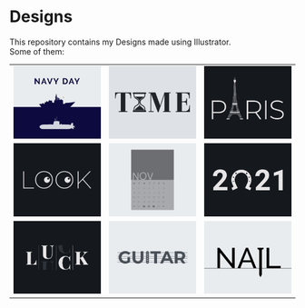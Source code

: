 # Designs
This repository contains my Designs made using Illustrator.<br>
Some of them:<br>
<table>
<tr><td><img src="./2020-12/png/04.12.2020.png"></td><td><img src="./2020-11/png/16.11.2020.png"></td><td><img src="./2020-12/png/18.12.2020.png"></td></tr>
<tr><td><img src="./2021-01/png/16.01.2021.png"></td><td><img src="./2020-11/png/26.11.2020.png"></td><td><img src="./2021-01/png/01.01.2021.png"></td></tr>
<tr><td><img src="./2020-12/png/06.12.2020.png"></td><td><img src="./2020-12/png/02.12.2020.png"></td><td><img src="./2020-11/png/24.11.2020.png"></td></tr>
</table>
